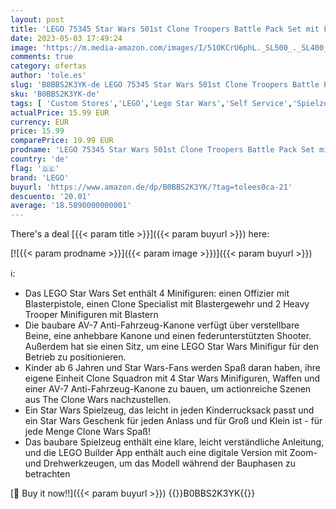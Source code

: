 ```yaml
---
layout: post
title: 'LEGO 75345 Star Wars 501st Clone Troopers Battle Pack Set mit Fahrzeugen und 4 Figuren  baubares Spielzeug mit AV-7 Anti-Fahrzeug-Kanone und federbelastetem Shooter'
date: 2023-05-03 17:49:24
image: 'https://m.media-amazon.com/images/I/51OKCrU6phL._SL500_._SL400_.jpg'
comments: true
category: ofertas
author: 'tole.es'
slug: 'B0BBS2K3YK-de LEGO 75345 Star Wars 501st Clone Troopers Battle Pack Set...'
sku: 'B0BBS2K3YK-de'
tags: [ 'Custom Stores','LEGO','Lego Star Wars','Self Service','Spielzeug','Spielzeug-Adventskalender','lego','🇩🇪', ]
actualPrice: 15.99 EUR
currency: EUR
price: 15.99
comparePrice: 19.99 EUR
prodname: 'LEGO 75345 Star Wars 501st Clone Troopers Battle Pack Set mit Fahrzeugen und 4 Figuren  baubares Spielzeug mit AV-7 Anti-Fahrzeug-Kanone und federbelastetem Shooter'
country: 'de'
flag: '🇩🇪'
brand: 'LEGO'
buyurl: 'https://www.amazon.de/dp/B0BBS2K3YK/?tag=tolees0ca-21'
descuento: '20.01'
average: '18.5890000000001'
---
```


There's a deal [{{< param title >}}]({{< param buyurl >}})  here:

[![{{< param prodname >}}]({{< param image >}})]({{< param buyurl >}})

ℹ️:

- Das LEGO Star Wars Set enthält 4 Minifiguren: einen Offizier mit Blasterpistole, einen Clone Specialist mit Blastergewehr und 2 Heavy Trooper Minifiguren mit Blastern
- Die baubare AV-7 Anti-Fahrzeug-Kanone verfügt über verstellbare Beine, eine anhebbare Kanone und einen federunterstützten Shooter. Außerdem hat sie einen Sitz, um eine LEGO Star Wars Minifigur für den Betrieb zu positionieren.
- Kinder ab 6 Jahren und Star Wars-Fans werden Spaß daran haben, ihre eigene Einheit Clone Squadron mit 4 Star Wars Minifiguren, Waffen und einer AV-7 Anti-Fahrzeug-Kanone zu bauen, um actionreiche Szenen aus The Clone Wars nachzustellen.
- Ein Star Wars Spielzeug, das leicht in jeden Kinderrucksack passt und ein Star Wars Geschenk für jeden Anlass und für Groß und Klein ist - für jede Menge Clone Wars Spaß!
- Das baubare Spielzeug enthält eine klare, leicht verständliche Anleitung, und die LEGO Builder App enthält auch eine digitale Version mit Zoom- und Drehwerkzeugen, um das Modell während der Bauphasen zu betrachten

[🛒 Buy it now!!]({{< param buyurl >}})
{{<world>}}B0BBS2K3YK{{</world>}}

